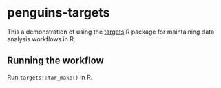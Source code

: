 # penguins-targets

This a demonstration of using the [targets](https://github.com/ropensci/targets) R package for maintaining data analysis workflows in R.

## Running the workflow

Run `targets::tar_make()` in R.